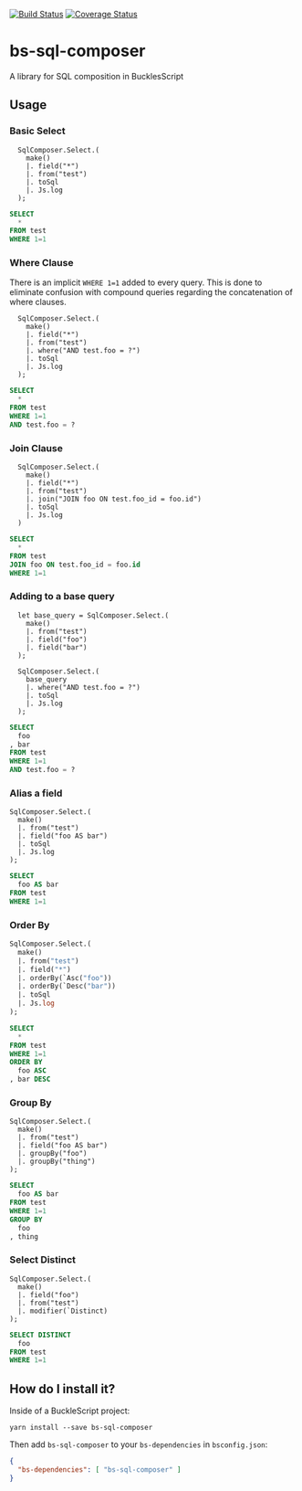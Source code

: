 [![Build Status](https://www.travis-ci.org/scull7/bs-sql-composer.svg?branch=master)](https://www.travis-ci.org/scull7/bs-sql-composer)
[![Coverage Status](https://coveralls.io/repos/github/scull7/bs-sql-composer/badge.svg?branch=master)](https://coveralls.io/github/scull7/bs-sql-composer?branch=master)

# bs-sql-composer
A library for SQL composition in BucklesScript

## Usage

### Basic Select
```reason
  SqlComposer.Select.(
    make()
    |. field("*")
    |. from("test")
    |. toSql
    |. Js.log
  );
```
```sql
SELECT
  *
FROM test
WHERE 1=1
```

### Where Clause
There is an implicit `WHERE 1=1` added to every query.  This is done to
eliminate confusion with compound queries regarding the concatenation of
where clauses.  
```reason
  SqlComposer.Select.(
    make()
    |. field("*")
    |. from("test")
    |. where("AND test.foo = ?")
    |. toSql
    |. Js.log
  );
```
```sql
SELECT
  *
FROM test
WHERE 1=1
AND test.foo = ?
```

### Join Clause
```reasons
  SqlComposer.Select.(
    make()
    |. field("*")
    |. from("test")
    |. join("JOIN foo ON test.foo_id = foo.id")
    |. toSql
    |. Js.log
  )
```
```sql
SELECT
  *
FROM test
JOIN foo ON test.foo_id = foo.id
WHERE 1=1
```

### Adding to a base query
```reason
  let base_query = SqlComposer.Select.(
    make()
    |. from("test")
    |. field("foo")
    |. field("bar")
  );

  SqlComposer.Select.(
    base_query
    |. where("AND test.foo = ?")
    |. toSql
    |. Js.log
  );
```
```sql
SELECT
  foo
, bar
FROM test
WHERE 1=1
AND test.foo = ?
```

### Alias a field
```reason
SqlComposer.Select.(
  make()
  |. from("test")
  |. field("foo AS bar")
  |. toSql
  |. Js.log
);
```
```sql
SELECT
  foo AS bar
FROM test
WHERE 1=1
```

### Order By
```ocaml
SqlComposer.Select.(
  make()
  |. from("test")
  |. field("*")
  |. orderBy(`Asc("foo"))
  |. orderBy(`Desc("bar"))
  |. toSql
  |. Js.log
);
```
```sql
SELECT
  *
FROM test
WHERE 1=1
ORDER BY
  foo ASC
, bar DESC
```

### Group By
```reason
SqlComposer.Select.(
  make()
  |. from("test")
  |. field("foo AS bar")
  |. groupBy("foo")
  |. groupBy("thing")
);
```
```sql
SELECT
  foo AS bar
FROM test
WHERE 1=1
GROUP BY
  foo
, thing
```

### Select Distinct
```reason
SqlComposer.Select.(
  make()
  |. field("foo")
  |. from("test")
  |. modifier(`Distinct)
);
```
```sql
SELECT DISTINCT
  foo
FROM test
WHERE 1=1
```

## How do I install it?

Inside of a BuckleScript project:

```shell
yarn install --save bs-sql-composer
```

Then add `bs-sql-composer` to your `bs-dependencies` in `bsconfig.json`:

```json
{
  "bs-dependencies": [ "bs-sql-composer" ]
}
```
